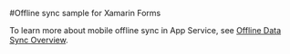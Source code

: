 #Offline sync sample for Xamarin Forms

To learn more about mobile offline sync in App Service, see [Offline Data Sync Overview](https://azure.microsoft.com/en-us/documentation/articles/app-service-mobile-offline-data-sync/).